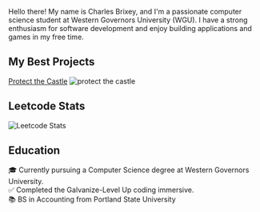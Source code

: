 Hello there! My name is Charles Brixey, and I'm a passionate computer science student at Western Governors University (WGU). I have a strong enthusiasm for software development and enjoy building applications and games in my free time.

## My Best Projects
[Protect the Castle](https://brixsta.github.io/Protect-the-Castle/)
![protect the castle](https://github.com/Brixsta/Brixsta/assets/25852805/c3908c37-c03c-47f2-b3c4-0775c7ddc970)  

## Leetcode Stats
![Leetcode Stats](https://leetcard.jacoblin.cool/Brixsta)

## Education
🎓 Currently pursuing a Computer Science degree at Western Governors University.<br />
✅ Completed the Galvanize-Level Up coding immersive.<br />
📚 BS in Accounting from Portland State University
